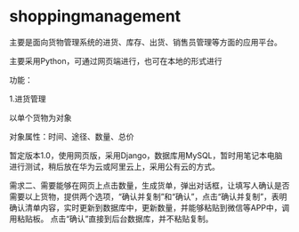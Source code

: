 # shoppingmanagement
主要是面向货物管理系统的进货、库存、出货、销售员管理等方面的应用平台。

主要采用Python，可通过网页端进行，也可在本地的形式进行

功能：

1.进货管理

以单个货物为对象

对象属性：时间、途径、数量、总价

暂定版本1.0，使用网页版，采用Django，数据库用MySQL，暂时用笔记本电脑进行测试，稍后放在华为云或阿里云上，采用公有云的方式。

需求二、需要能够在网页上点击数量，生成货单，弹出对话框，让填写人确认是否需要以上货物，提供两个选项，“确认并复制”和“确认”，点击“确认并复制”，表明确认清单内容，实时更新到数据库中，更新数量，并能够粘贴到微信等APP中，调用粘贴板。
点击“确认”直接到后台数据库，并不粘贴复制。



